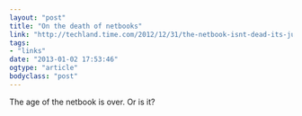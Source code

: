 ```yaml
---
layout: "post"
title: "On the death of netbooks"
link: "http://techland.time.com/2012/12/31/the-netbook-isnt-dead-its-just-resting/"
tags: 
- "links"
date: "2013-01-02 17:53:46"
ogtype: "article"
bodyclass: "post"
---
```


The age of the netbook is over. Or is it?